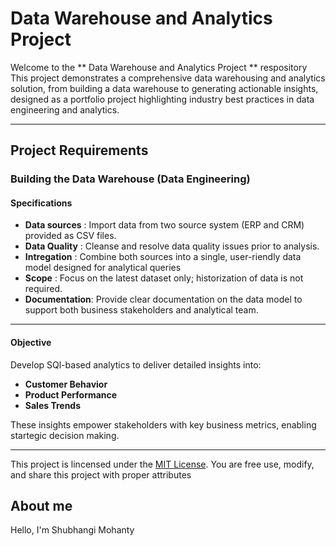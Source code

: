 # Data Warehouse and Analytics Project

Welcome to the ** Data Warehouse and Analytics Project ** respository
This project demonstrates a comprehensive data warehousing and analytics solution, from building a data warehouse to generating actionable insights, designed as a portfolio project highlighting industry best practices in data engineering and analytics.

-----

## Project Requirements

### Building the Data Warehouse (Data Engineering)

#### Specifications
- **Data sources** : Import data from two source system (ERP and CRM) provided as CSV files.
- **Data Quality** : Cleanse and resolve data quality issues prior to analysis.
- **Intregation**  : Combine both sources into a single, user-riendly data model designed for analytical queries
- **Scope**        : Focus on the latest dataset only; historization of data is not required.
- **Documentation**: Provide clear documentation on the data model to support both business stakeholders and analytical team.

-----

#### Objective
Develop SQl-based analytics to deliver detailed insights into:
- **Customer Behavior**
- **Product Performance**
- **Sales Trends**

These insights empower stakeholders with key business metrics, enabling startegic decision making.

-----

This project is lincensed under the [MIT License](LICENSE). You are free use, modify, and share this project with proper attributes

## About me

Hello, I'm Shubhangi Mohanty 
